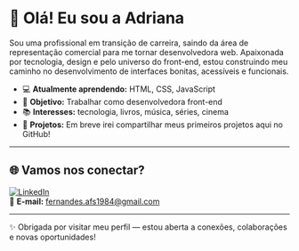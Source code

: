 # 👋 Olá! Eu sou a Adriana

Sou uma profissional em transição de carreira, saindo da área de representação comercial para me tornar desenvolvedora web. Apaixonada por tecnologia, design e pelo universo do front-end, estou construindo meu caminho no desenvolvimento de interfaces bonitas, acessíveis e funcionais.

- 💻 **Atualmente aprendendo:** HTML, CSS, JavaScript  
- 🎯 **Objetivo:** Trabalhar como desenvolvedora front-end  
- 📚 **Interesses:** tecnologia, livros, música, séries, cinema  
- 🚀 **Projetos:** Em breve irei compartilhar meus primeiros projetos aqui no GitHub!

---

## 🌐 Vamos nos conectar?

[![LinkedIn](https://img.shields.io/badge/-LinkedIn-blue?style=flat-square&logo=linkedin&logoColor=white)](https://www.linkedin.com/in/adriana-fs/)  
📧 **E-mail:** fernandes.afs1984@gmail.com

---

✨ Obrigada por visitar meu perfil — estou aberta a conexões, colaborações e novas oportunidades!
